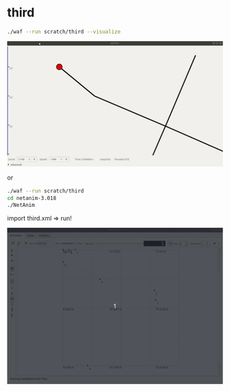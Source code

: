 # third
```bash
./waf --run scratch/third --visualize
```
<img src="https://github.com/cly1213/ns-3/blob/master/third/third_visualize.gif"/>

or

```bash
./waf --run scratch/third
cd netanim-3.018
./NetAnim
```
import third.xml => run!

<img src="https://github.com/cly1213/ns-3/blob/master/third/third_netanim.gif"/>

